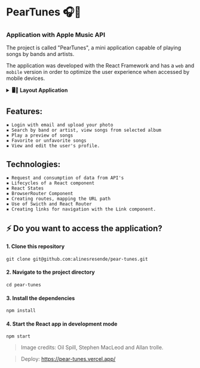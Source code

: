 # PearTunes 🎧🍐

### Application with Apple Music API

The project is called "PearTunes", a mini application capable of playing songs by bands and artists.

The application was developed with the React Framework and has a ``web`` and ``mobile`` version in order to optimize the user experience when accessed by mobile devices.

<details>
 <summary><strong> 🖥️📱 Layout Application</strong></summary><br />

<img src= 'https://user-images.githubusercontent.com/115574024/221586031-8467c15d-71ed-45d7-a2a0-b612cee756aa.png'/>

</details>

## Features:

```
▪️ Login with email and upload your photo
▪️ Search by band or artist, view songs from selected album
▪️ Play a preview of songs
▪️ Favorite or unfavorite songs
▪️ View and edit the user's profile.
```

## Technologies:

```
▪️ Request and consumption of data from API's
▪️ Lifecycles of a React component
▪️ React States 
▪️ BrowserRouter Component
▪️ Creating routes, mapping the URL path
▪️ Use of Swicth and React Router
▪️ Creating links for navigation with the Link component.
```

## ⚡ Do you want to access the application?

#### 1. Clone this repository

```
git clone git@github.com:alinesresende/pear-tunes.git
```

#### 2. Navigate to the project directory

```
cd pear-tunes
```

#### 3. Install the dependencies

```
npm install
```

#### 4. Start the React app in development mode

```
npm start
```

> Image credits: Oil Spill, Stephen MacLeod and Allan trolle.

> Deploy: https://pear-tunes.vercel.app/



